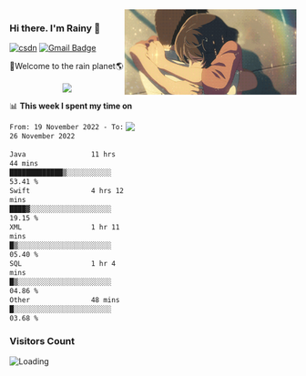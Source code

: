 <img  align='right' height="150" src="https://github.com/LikeRainDay/LikeRainDay/blob/master/pic/img_rain_1.gif?raw=true">



### Hi there. I'm Rainy :lemon:

[![csdn](https://img.shields.io/badge/-csdn-c14438?style=flat-square&logo=c&logoColor=white)](https://blog.csdn.net/qq_15807167)
[![Gmail Badge](https://img.shields.io/badge/-gmail-c14438?style=flat-square&logo=Gmail&logoColor=white&link=mailto:houshuai0816@gmail.com)](mailto:houshuai0816@gmail.com)

🚀Welcome to the rain planet🌎

<center>
<img align='center'  src="https://source.unsplash.com/random/1200x600">
</center>

📊 **This week I spent my time on**

<img align='right'   width="300" src="https://github-readme-stats.vercel.app/api?username=LikeRainDay&show_icons=true&title_color=fff&icon_color=79ff97&text_color=9f9f9f&bg_color=151515&count_private=true">

<!--START_SECTION:waka-->

```text
From: 19 November 2022 - To: 26 November 2022

Java                11 hrs 44 mins  █████████████▒░░░░░░░░░░░   53.41 %
Swift               4 hrs 12 mins   ████▓░░░░░░░░░░░░░░░░░░░░   19.15 %
XML                 1 hr 11 mins    █▒░░░░░░░░░░░░░░░░░░░░░░░   05.40 %
SQL                 1 hr 4 mins     █▒░░░░░░░░░░░░░░░░░░░░░░░   04.86 %
Other               48 mins         █░░░░░░░░░░░░░░░░░░░░░░░░   03.68 %
```

<!--END_SECTION:waka-->

### Visitors Count
<img align="left" src = "https://profile-counter.glitch.me/LikeRainDay/count.svg" alt ="Loading">
